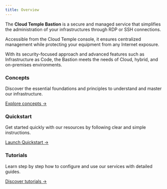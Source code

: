 ```yaml
---
title: Overview
---
```


The **Cloud Temple Bastion** is a secure and managed service that simplifies the administration of your infrastructures through RDP or SSH connections.

Accessible from the Cloud Temple console, it ensures centralized management while protecting your equipment from any Internet exposure.

With its security-focused approach and advanced features such as Infrastructure as Code, the Bastion meets the needs of Cloud, hybrid, and on-premises environments.

<div class="card-grid">
  <div class="card">
    <h3>Concepts</h3>
    <p>Discover the essential foundations and principles to understand and master our infrastructure.</p>
    <a href="console/iam/concepts" class="card-link">Explore concepts &rarr;</a>
  </div>
  <div class="card">
    <h3>Quickstart</h3>
    <p>Get started quickly with our resources by following clear and simple instructions.</p>
    <a href="console/iam/quickstart" class="card-link">Launch Quickstart &rarr;</a>
  </div>
    <div class="card">
    <h3>Tutorials</h3>
    <p>Learn step by step how to configure and use our services with detailed guides.</p>
    <a href="console/iam/tutorials/sso_aad.md" class="card-link">Discover tutorials &rarr;</a>
  </div>
</div>

